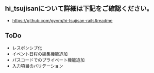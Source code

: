 ## hi_tsujisanについて詳細は下記をご確認ください。
- https://github.com/gyvm/hi-tsujisan-rails#readme
## ToDo
- レスポンシブ化
- イベント日程の編集機能追加
- パスコードでのプライベート機能追加
- 入力項目のバリデーション